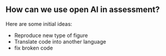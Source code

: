 ## How can we use open AI in assessment?

Here are some initial ideas:

- Reproduce new type of figure
- Translate code into another language
- fix broken code


